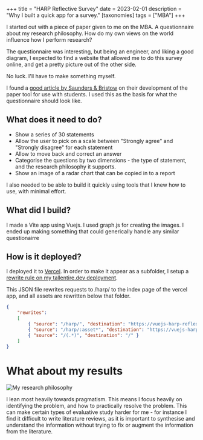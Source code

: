 +++
title = "HARP Reflective Survey"
date = 2023-02-01
description = "Why I built a quick app for a survey."
[taxonomies]
tags = ["MBA"]
+++

I started out with a piece of paper given to me on the MBA.
A questionnaire about my research philosophy. How do my own views on the world influence how I perform research?

The questionnaire was interesting, but being an engineer, and liking a good diagram, I expected to find a website that allowed me to do this survey online, and get a pretty picture out of the other side.

No luck. I'll have to make something myself.
 
I found a [good article by Saunders & Bristow](https://www.researchgate.net/publication/370765449_Heightening_awareness_of_research_philosophy_the_development_of_a_reflexive_tool_for_use_with_students_Heightening_awareness_of_research_philosophy_the_development_of_a_reflexive_tool_for_use_with_stu) on their development of the paper tool for use with students. I used this as the basis for what the questionnaire should look like.

## What does it need to do?

- Show a series of 30 statements
- Allow the user to pick on a scale between "Strongly agree" and "Strongly disagree" for each statement
- Allow to move back and correct an answer
- Categorise the questions by two dimensions - the type of statement, and the research philosophy it supports.
- Show an image of a radar chart that can be copied in to a report

I also needed to be able to build it quickly using tools that I knew how to use, with minimal effort.

## What did I build?

I made a Vite app using Vuejs. I used graph.js for creating the images.
I ended up making something that could generically handle any similar questionairre

## How is it deployed?

I deployed it to [Vercel](https://vercel.com). In order to make it appear as a subfolder, I setup a [rewrite rule on my tallentire.dev deployment](https://github.com/danieltallentire/tallentire.dev/blob/d4d72ddead6f9b859a5695ad536fc01838354649/vercel.json).

This JSON file rewrites requests to /harp/ to the index page of the vercel app, and all assets are rewritten below that folder. 

```json
{
    "rewrites": 
    [
        { "source": "/harp/", "destination": "https://vuejs-harp-reflexive-survey.vercel.app/index.html" },
        { "source": "/harp/:asset*", "destination": "https://vuejs-harp-reflexive-survey.vercel.app/:asset*" },
        { "source": "/(.*)", "destination": "/" }
    ]
}
```


# What about my results

![My research philosophy](../research_philosophy.png)

I lean most heavily towards pragmatism. This means I focus heavily on identifying the problem, and how to practically resolve the problem.
This can make certain types of evaluative study harder for me - for instance I find it difficult to write literature reviews, as it is important to synthesise and understand the information without trying to fix or augment the information from the literature.